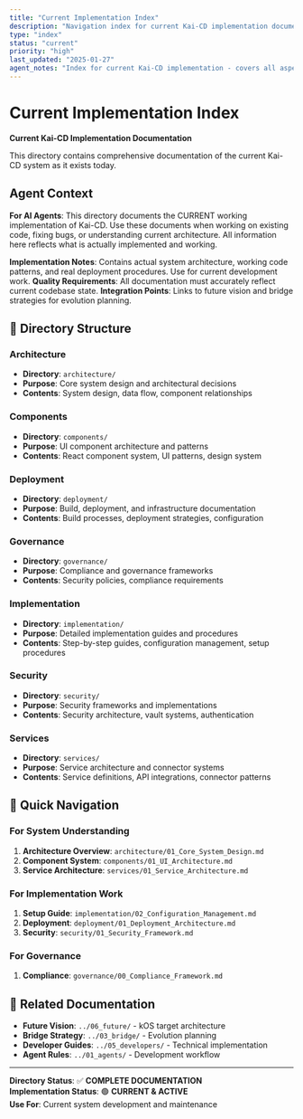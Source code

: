 ```yaml
---
title: "Current Implementation Index"
description: "Navigation index for current Kai-CD implementation documentation"
type: "index"
status: "current"
priority: "high"
last_updated: "2025-01-27"
agent_notes: "Index for current Kai-CD implementation - covers all aspects of the working system"
---
```


# Current Implementation Index

**Current Kai-CD Implementation Documentation**

This directory contains comprehensive documentation of the current Kai-CD system as it exists today.

## Agent Context
**For AI Agents**: This directory documents the CURRENT working implementation of Kai-CD. Use these documents when working on existing code, fixing bugs, or understanding current architecture. All information here reflects what is actually implemented and working.

**Implementation Notes**: Contains actual system architecture, working code patterns, and real deployment procedures. Use for current development work.
**Quality Requirements**: All documentation must accurately reflect current codebase state.
**Integration Points**: Links to future vision and bridge strategies for evolution planning.

## 📁 **Directory Structure**

### **Architecture**
- **Directory**: `architecture/`
- **Purpose**: Core system design and architectural decisions
- **Contents**: System design, data flow, component relationships

### **Components** 
- **Directory**: `components/`
- **Purpose**: UI component architecture and patterns
- **Contents**: React component system, UI patterns, design system

### **Deployment**
- **Directory**: `deployment/`
- **Purpose**: Build, deployment, and infrastructure documentation
- **Contents**: Build processes, deployment strategies, configuration

### **Governance**
- **Directory**: `governance/`
- **Purpose**: Compliance and governance frameworks
- **Contents**: Security policies, compliance requirements

### **Implementation**
- **Directory**: `implementation/`
- **Purpose**: Detailed implementation guides and procedures
- **Contents**: Step-by-step guides, configuration management, setup procedures

### **Security**
- **Directory**: `security/`
- **Purpose**: Security frameworks and implementations
- **Contents**: Security architecture, vault systems, authentication

### **Services**
- **Directory**: `services/`
- **Purpose**: Service architecture and connector systems
- **Contents**: Service definitions, API integrations, connector patterns

## 🎯 **Quick Navigation**

### **For System Understanding**
1. **Architecture Overview**: `architecture/01_Core_System_Design.md`
2. **Component System**: `components/01_UI_Architecture.md`
3. **Service Architecture**: `services/01_Service_Architecture.md`

### **For Implementation Work**
1. **Setup Guide**: `implementation/02_Configuration_Management.md`
2. **Deployment**: `deployment/01_Deployment_Architecture.md`
3. **Security**: `security/01_Security_Framework.md`

### **For Governance**
1. **Compliance**: `governance/00_Compliance_Framework.md`

## 🔗 **Related Documentation**

- **Future Vision**: `../06_future/` - kOS target architecture
- **Bridge Strategy**: `../03_bridge/` - Evolution planning
- **Developer Guides**: `../05_developers/` - Technical implementation
- **Agent Rules**: `../01_agents/` - Development workflow

---

**Directory Status**: ✅ **COMPLETE DOCUMENTATION**  
**Implementation Status**: 🟢 **CURRENT & ACTIVE**  
**Use For**: Current system development and maintenance 